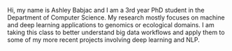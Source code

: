 Hi, my name is Ashley Babjac and I am a 3rd year PhD student in the Department of Computer Science. My research mostly focuses on machine and deep learning applications to genomics or ecological domains. I am taking this class to better understand big data workflows and apply them to some of my more recent projects involving deep learning and NLP.
